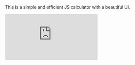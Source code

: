 This is a simple and efficient JS calculator with a beautiful UI.

![Preview](https://github.com/ashwinaggarwal/JSCalculator/img/preview.img)
